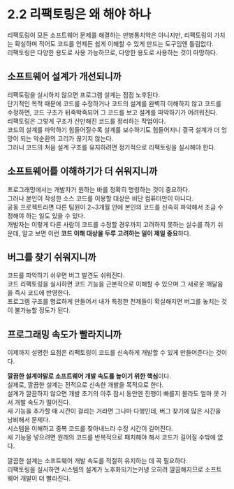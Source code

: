 # 2.2 리팩토링은 왜 해야 하나

리팩토링이 모든 소프트웨어 문제를 해결하는 만병통치약은 아니지만, 리팩토링의 가치는 확실하며 적어도 코드를 언제든 쉽게 이해할 수 있게 만드는 도구임엔 틀림없다.  
리팩토링은 다양한 용도로 사용 가능하므로, 다양한 용도로 사용하는 것이 마땅하다.

## 소프트웨어 설계가 개선되니까

리팩토링을 실시하지 않으면 프로그램 설계는 점점 노후된다.  
단기적인 목적 때문에 코드를 수정하거나 코드의 설계를 완벽히 이해하지 않고 코드를 수정하면, 코드 구조가 뒤죽박죽되어 그 코드를 보고 설계를 파악하기가 어려워진다.  
리팩토링은 그렇게 구조가 산만해진 코드를 정리하는 작업이다.  
코드의 설계를 파악하기 힘들어질수록 설계를 보수하기도 힘들어지니 결국 설계가 더 엉망이 되는 악순환의 고리가 끊기지 않는다.  
그러니 코드의 처음 설계 구조를 유지하려면 정기적으로 리팩토링을 실시해야 한다.

## 소프트웨어를 이해하기가 더 쉬워지니까

프로그래밍에서는 개발자가 원하는 바를 정확히 명령하는 것이 중요하다.  
그러나 본인이 작성한 소스 코드를 이용할 대상은 비단 컴퓨터만이 아니다.  
공동 프로젝트라면 다른 팀원이 2~3개월 안에 본인의 코드를 신속히 파악해서 조금 수정해야 하는 일도 있을 수 있다.  
개발자는 이렇게 다른 사람이 코드를 수정할 경우까지 고려하지 못하는 실수를 하기 쉬운데, 알고 보면 이런 **코드 이해 대상을 두루 고려하는 일이 제일 중요**하다.

## 버그를 찾기 쉬워지니까

코드를 파악하기 쉬우면 버그 발견도 쉬워진다.  
코드 리팩토링을 실시하면 코드 기능을 근본적으로 이해할 수 있으며 그 새로운 깨달음을 즉시 코드에 반영한다.  
프로그램 구조를 명료하게 만들어서 내가 특정한 전제들이 확실해지면 버그를 놓치는 것이 불가능할 정도가 된다.

## 프로그래밍 속도가 빨라지니까

이제까지 설명한 요점은 리팩토링이 코드를 신속하게 개발할 수 있게 만들어준다는 것이다.

**깔끔한 설계야말로 소프트웨어 개발 속도를 높이기 위한 핵심**이다.  
실제로, 깔끔한 설계는 전적으로 신속한 개발을 목적으로 한다.  
설계가 깔끔하지 않으면 개발 초기의 아주 잠시 동안엔 진행이 빠를지 몰라도 얼마 못 가서 개발 속도가 떨어진다.  
새 기능을 추가할 때 시간이 걸리는 거라면 그나마 다행인데, 버그 찾기에 많은 시간을 낭비해서 문제다.  
시스템을 이해하고 중복 코드를 찾아내느라 수정 시간이 길어진다.  
새 기능을 넣으려면 원래의 코드를 반복적으로 패치해야 해서 코드가 길어질 수밖에 없다.

깔끔한 설계는 소프트웨어 개발 속도를 적절히 유지하는 데 꼭 필요하다.  
리팩토링을 실시하면 시스템의 설계가 노후화되기는커녕 오히려 깔끔해지므로 소프트웨어 개발이 더 빨라진다.
